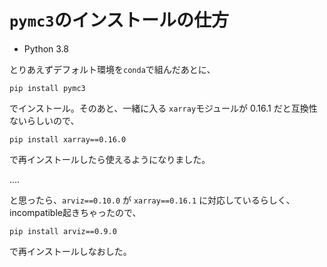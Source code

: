# `pymc3`のインストールの仕方

- Python 3.8

とりあえずデフォルト環境を`conda`で組んだあとに、

``pip install pymc3``

でインストール。そのあと、一緒に入る `xarray`モジュールが 0.16.1 だと互換性ないらしいので、

``pip install xarray==0.16.0``

で再インストールしたら使えるようになりました。

....

と思ったら、``arviz==0.10.0`` が ``xarray==0.16.1`` に対応しているらしく、incompatible起きちゃったので、

``pip install arviz==0.9.0``

で再インストールしなおした。
